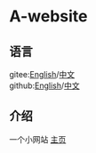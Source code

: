 # A-website
## 语言
gitee:[English](https://gitee.com/yxrlyg/A-website)/[中文](https://gitee.com/yxrlyg/A-website/blob/main/README-zh.md)  
github:[English](https://github.com/lyggb721210/lyggb721210.github.io)/[中文](https://github.com/lyggb721210/lyggb721210.github.io/blob/main/README-zh.md)
## 介绍
一个小网站
[主页](https://lyggb721210.github.io)